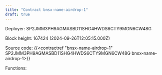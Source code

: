 ```yaml
---
title: "Contract bnsx-name-airdrop-1"
draft: true
---
```

Deployer: SP2JMM3PH9AGMASBD11SHG4HWDS6CTY9MGN6CW48G


 



Block height: 167424 (2024-09-26T12:05:15.000Z)

Source code: {{<contractref "bnsx-name-airdrop-1" SP2JMM3PH9AGMASBD11SHG4HWDS6CTY9MGN6CW48G bnsx-name-airdrop-1>}}

Functions:


